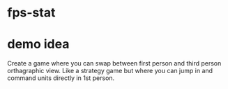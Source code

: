 # fps-stat

# demo idea

Create a game where you can swap between first person and third person orthagraphic view. Like a strategy game but where you can jump in and command units directly in 1st person.